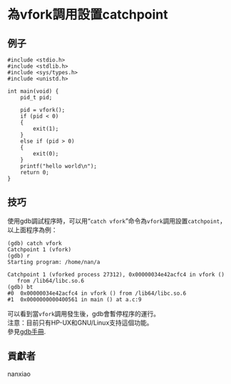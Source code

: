 # 為vfork調用設置catchpoint
## 例子
	#include <stdio.h>
	#include <stdlib.h>
	#include <sys/types.h>
	#include <unistd.h>
	
	int main(void) {
	    pid_t pid;
	
	    pid = vfork();
	    if (pid < 0)
	    {
	        exit(1);
	    }
	    else if (pid > 0)
	    {
	        exit(0);
	    }
	    printf("hello world\n");
	    return 0;
	}



## 技巧
使用gdb調試程序時，可以用“`catch vfork`”命令為`vfork`調用設置`catchpoint`，以上面程序為例：  

	(gdb) catch vfork
	Catchpoint 1 (vfork)
	(gdb) r
	Starting program: /home/nan/a
	
	Catchpoint 1 (vforked process 27312), 0x00000034e42acfc4 in vfork ()
	   from /lib64/libc.so.6
	(gdb) bt
	#0  0x00000034e42acfc4 in vfork () from /lib64/libc.so.6
	#1  0x0000000000400561 in main () at a.c:9

可以看到當`vfork`調用發生後，gdb會暫停程序的運行。  
注意：目前只有HP-UX和GNU/Linux支持這個功能。  
參見[gdb手冊](https://sourceware.org/gdb/onlinedocs/gdb/Set-Catchpoints.html).

## 貢獻者

nanxiao
